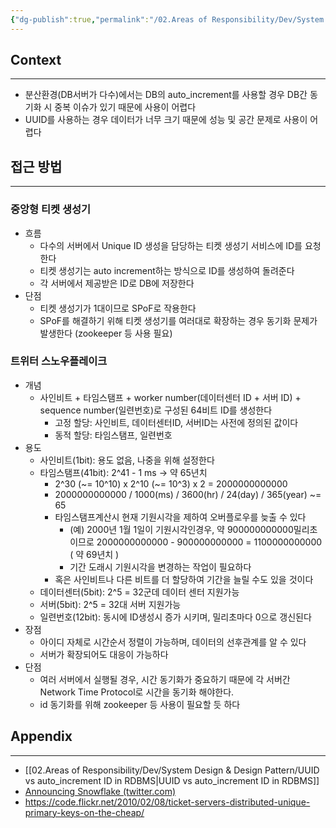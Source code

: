 ```yaml
---
{"dg-publish":true,"permalink":"/02.Areas of Responsibility/Dev/System Design & Design Pattern/Unique ID Generator/","tags":["db","system_design","dev"],"noteIcon":""}
---
```


## Context
---
- 분산환경(DB서버가 다수)에서는 DB의 auto_increment를 사용할 경우 DB간 동기화 시 중복 이슈가 있기 때문에 사용이 어렵다
- UUID를 사용하는 경우 데이터가 너무 크기 때문에 성능 및 공간 문제로 사용이 어렵다
## 접근 방법
--- 
### 중앙형 티켓 생성기
- 흐름
	- 다수의 서버에서 Unique ID 생성을 담당하는 티켓 생성기 서비스에 ID를 요청한다
	- 티켓 생성기는 auto increment하는 방식으로 ID를 생성하여 돌려준다
	- 각 서버에서 제공받은 ID로 DB에 저장한다
- 단점
	- 티켓 생성기가 1대이므로 SPoF로 작용한다
	- SPoF를 해결하기 위해 티켓 생성기를 여러대로 확장하는 경우 동기화 문제가 발생한다 (zookeeper 등 사용 필요)
### 트위터 스노우플레이크
- 개념
	- 사인비트 + 타임스탬프 + worker number(데이터센터 ID + 서버 ID) + sequence number(일련번호)로 구성된 64비트 ID를 생성한다
		- 고정 할당: 사인비트, 데이터센터ID, 서버ID는 사전에 정의된 값이다
		- 동적 할당: 타임스탬프, 일련번호
- 용도
	- 사인비트(1bit): 용도 없음, 나중을 위해 설정한다
	- 타임스탬프(41bit): 2^41 - 1 ms -> 약 65년치
		- 2^30 (~= 10^10) x 2^10 (~= 10^3) x 2 = 2000000000000 
		- 2000000000000 / 1000(ms) / 3600(hr) / 24(day) / 365(year) ~= 65 
		- 타임스탬프계산시 현재 기원시각을 제하여 오버플로우를 늦출 수 있다
			- (예) 2000년 1월 1일이 기원시각인경우, 약 900000000000밀리초 이므로 2000000000000 - 900000000000 = 1100000000000 ( 약 69년치 )
			- 기간 도래시 기원시각을 변경하는 작업이 필요하다
		- 혹은 사인비트나 다른 비트를 더 할당하여 기간을 늘릴 수도 있을 것이다
	- 데이터센터(5bit): 2^5 = 32군데 데이터 센터 지원가능
	- 서버(5bit): 2^5 = 32대 서버 지원가능
	- 일련번호(12bit): 동시에 ID생성시 증가 시키며, 밀리초마다 0으로 갱신된다
- 장점
	- 아이디 자체로 시간순서 정렬이 가능하며, 데이터의 선후관계를 알 수 있다
	- 서버가 확장되어도 대응이 가능하다
- 단점
	- 여러 서버에서 실행될 경우, 시간 동기화가 중요하기 때문에 각 서버간 Network Time Protocol로 시간을 동기화 해야한다.
	- id 동기화를 위해 zookeeper 등 사용이 필요할 듯 하다
## Appendix
---
- [[02.Areas of Responsibility/Dev/System Design & Design Pattern/UUID vs auto_increment ID in RDBMS\|UUID vs auto_increment ID in RDBMS]]
- [Announcing Snowflake (twitter.com)](https://blog.twitter.com/engineering/en_us/a/2010/announcing-snowflake)
- https://code.flickr.net/2010/02/08/ticket-servers-distributed-unique-primary-keys-on-the-cheap/